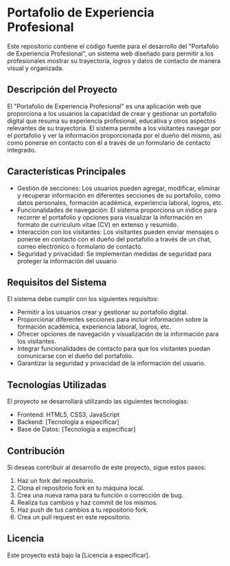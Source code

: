 # Portafolio de Experiencia Profesional

Este repositorio contiene el código fuente para el desarrollo del "Portafolio de Experiencia Profesional", un sistema web diseñado para permitir a los profesionales mostrar su trayectoria, logros y datos de contacto de manera visual y organizada.

## Descripción del Proyecto

El "Portafolio de Experiencia Profesional" es una aplicación web que proporciona a los usuarios la capacidad de crear y gestionar un portafolio digital que resuma su experiencia profesional, educativa y otros aspectos relevantes de su trayectoria. El sistema permite a los visitantes navegar por el portafolio y ver la información proporcionada por el dueño del mismo, así como ponerse en contacto con él a través de un formulario de contacto integrado.

## Características Principales

- Gestión de secciones: Los usuarios pueden agregar, modificar, eliminar y recuperar información en diferentes secciones de su portafolio, como datos personales, formación académica, experiencia laboral, logros, etc.
- Funcionalidades de navegación: El sistema proporciona un índice para recorrer el portafolio y opciones para visualizar la información en formato de currículum vitae (CV) en extenso y resumido.
- Interacción con los visitantes: Los visitantes pueden enviar mensajes o ponerse en contacto con el dueño del portafolio a través de un chat, correo electrónico o formulario de contacto.
- Seguridad y privacidad: Se implementan medidas de seguridad para proteger la información del usuario

## Requisitos del Sistema

El sistema debe cumplir con los siguientes requisitos:

- Permitir a los usuarios crear y gestionar su portafolio digital.
- Proporcionar diferentes secciones para incluir información sobre la formación académica, experiencia laboral, logros, etc.
- Ofrecer opciones de navegación y visualización de la información para los visitantes.
- Integrar funcionalidades de contacto para que los visitantes puedan comunicarse con el dueño del portafolio.
- Garantizar la seguridad y privacidad de la información del usuario.

## Tecnologías Utilizadas

El proyecto se desarrollará utilizando las siguientes tecnologías:

- Frontend: HTML5, CSS3, JavaScript
- Backend: [Tecnología a especificar]
- Base de Datos: [Tecnología a especificar]

## Contribución

Si deseas contribuir al desarrollo de este proyecto, sigue estos pasos:

1. Haz un fork del repositorio.
2. Clona el repositorio fork en tu máquina local.
3. Crea una nueva rama para tu función o corrección de bug.
4. Realiza tus cambios y haz commit de los mismos.
5. Haz push de tus cambios a tu repositorio fork.
6. Crea un pull request en este repositorio.

## Licencia

Este proyecto está bajo la [Licencia a especificar].
